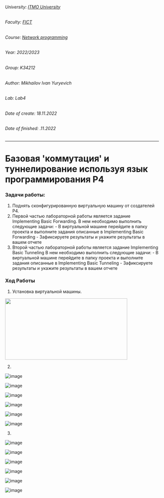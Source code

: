 ###### University: [ITMO University](https://itmo.ru/ru/)
###### Faculty: [FICT](https://fict.itmo.ru)
###### Course: [Network programming](https://github.com/itmo-ict-faculty/network-programming)
###### Year: 2022/2023
###### Group: K34212
###### Author: Mikhailov Ivan Yuryevich
###### Lab: Lab4
###### Date of create: 18.11.2022
###### Date of finished: .11.2022
***
# Базовая 'коммутация' и туннелирование используя язык программирования P4

### Задачи работы:
1. Поднять сконфигурированную виртуальную машину от создателей P4.
2. Первой частью лабораторной работы является задание Implementing Basic Forwarding. В нем необходимо выполнить следующие задачи: - В виртуальной машине перейдите в папку проекта и выполните задания описанные в Implementing Basic Forwarding - Зафиксируете результаты и укажите результаты в вашем отчете
3. Второй частью лабораторной работы является задание Implementing Basic Tunneling В нем необходимо выполнить следующие задачи: - В виртуальной машине перейдите в папку проекта и выполните задания описанные в Implementing Basic Tunneling - Зафиксируете результаты и укажите результаты в вашем отчете

### Ход Работы
1. Установка виртуальной машины.

 
 <img src="https://user-images.githubusercontent.com/56927592/198874933-de628acc-d94f-4352-b1da-0ad9d66e4a12.png" width="400" height="200" />
 
 2.
 ![image](https://user-images.githubusercontent.com/56927592/202663461-0328d850-1383-4c83-8a5b-9973554c6922.png)
 
 
 ![image](https://user-images.githubusercontent.com/56927592/202717070-fef0dc35-539a-4003-9560-ddb2bfa42586.png)

![image](https://user-images.githubusercontent.com/56927592/202717911-498ca8c7-6e1e-4798-8af2-b46fd83edd61.png)

![image](https://user-images.githubusercontent.com/56927592/202719061-8384c0e2-1b1f-4e34-9018-3325b169fc21.png)


 ![image](https://user-images.githubusercontent.com/56927592/202716990-341056d6-28b9-4add-958e-9adbec90456e.png)

![image](https://user-images.githubusercontent.com/56927592/202720400-2787817c-5db0-45d3-af80-9f226bb4e773.png)

3.

![image](https://user-images.githubusercontent.com/56927592/202724309-df51302d-62bf-43ce-8d6c-02249f097da6.png)

![image](https://user-images.githubusercontent.com/56927592/202725547-ea4fffa5-3ac7-4593-a8aa-75d2d4bd4558.png)

![image](https://user-images.githubusercontent.com/56927592/202728732-53661e09-0329-47c4-ac2e-dc50b0686ddd.png)

![image](https://user-images.githubusercontent.com/56927592/202725991-fb5e38e5-b292-4ded-b9c3-1b498325ceef.png)

![image](https://user-images.githubusercontent.com/56927592/202732324-4bc4d9f2-72d2-4893-b88a-f501884ab8ad.png)

![image](https://user-images.githubusercontent.com/56927592/202732747-d1a0c8b1-539e-4b86-bec1-d93df1c08f69.png)

